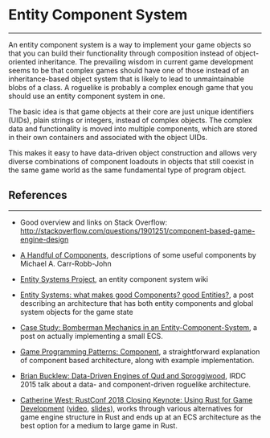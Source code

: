 # Entity Component System

---

An entity component system is a way to implement your game objects so that you can build their functionality through composition instead of object-oriented inheritance. The prevailing wisdom in current game development seems to be that complex games should have one of those instead of an inheritance-based object system that is likely to lead to unmaintainable blobs of a class. A roguelike is probably a complex enough game that you should use an entity component system in one.

The basic idea is that game objects at their core are just unique identifiers (UIDs), plain strings or integers, instead of complex objects. The complex data and functionality is moved into multiple components, which are stored in their own containers and associated with the object UIDs.

This makes it easy to have data-driven object construction and allows very diverse combinations of component loadouts in objects that still coexist in the same game world as the same fundamental type of program object.

## References

---

- Good overview and links on Stack Overflow: <http://stackoverflow.com/questions/1901251/component-based-game-engine-design>

- [A Handful of Components](http://web.archive.org/web/20140719094839/http://www.altdev.co/2011/10/08/a-handful-of-components/), descriptions of some useful components by Michael A. Carr-Robb-John

- [Entity Systems Project](http://entity-systems.wikidot.com/), an entity component system wiki

- [Entity Systems: what makes good Components? good Entities?](http://t-machine.org/index.php/2012/03/16/entity-systems-what-makes-good-components-good-entities/), a post describing an architecture that has both entity components and global system objects for the game state

- [Case Study: Bomberman Mechanics in an Entity-Component-System](http://www.gamedev.net/page/resources/_/technical/game-programming/case-study-bomberman-mechanics-in-an-entity-component-system-r3159), a post on actually implementing a small ECS.

- [Game Programming Patterns: Component](http://gameprogrammingpatterns.com/component.html), a straightforward explanation of component based architecture, along with example implementation.

- [Brian Bucklew: Data-Driven Engines of Qud and Sproggiwood](https://www.youtube.com/watch?v=U03XXzcThGU), IRDC 2015 talk about a data- and component-driven roguelike architecture.

- [Catherine West: RustConf 2018 Closing Keynote: Using Rust for Game Development](https://kyren.github.io/2018/09/14/rustconf-talk.html) ([video](https://www.youtube.com/watch?v=aKLntZcp27M), [slides](https://kyren.github.io/rustconf_2018_slides/index.html)), works through various alternatives for game engine structure in Rust and ends up at an ECS architecture as the best option for a medium to large game in Rust.
